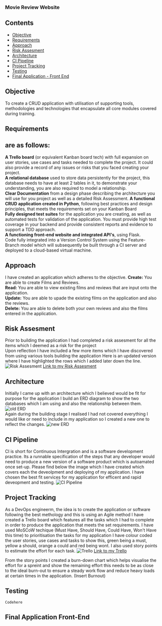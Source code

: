 ### Movie Review Website
 ## Contents
* [Objective](#objective)
* [Requirements](#Requirements)
* [Approach](#Approach)
* [Risk Assesment](#Risk-Assesment)
* [Architecture](#Architecture)
* [CI Pipeline](#CI-Pipeline)
* [Project Tracking](#Project-Tracking)
* [Testing](#Testing)
* [Final Application - Front End](#Final-Application--Front-End)



## Objective
To create a CRUD application with utilisation of supporting tools,
methodologies and technologies that encapsulate all core modules
covered during training.

## Requirements
## are as follows:

**A Trello board** (or equivalent Kanban board tech) with full expansion
on user stories, use cases and tasks needed to complete the project.
It could also provide a record of any issues or risks that you faced
creating your project.  
**A relational database** used to store data persistently for the
project, this database needs to have at least 2 tables in it, to
demonstrate your understanding, you are also required to model a
relationship.  
**Clear Documentation** from a design phase describing the architecture
you will use for you project as well as a detailed Risk Assessment.
**A functional CRUD application created in Python**, following best
practices and design principles, that meets the requirements set on
your Kanban Board  
**Fully designed test suites** for the application you are creating, as
well as automated tests for validation of the application. You must
provide high test coverage in your backend and provide consistent
reports and evidence to support a TDD approach.  
**A functioning front-end website and integrated API's**, using Flask.  
Code fully integrated into a Version Control System using the
Feature-Branch model which will subsequently be built through a CI
server and deployed to a cloud-based virtual machine.  

## Approach
I have created an application which adheres to the objective.
**Create:** You are able to create Films and Reviews.  
**Read:** You are able to view existing films and reviews that are input onto the application.  
**Update:** You are able to upade the existing films on the application and also the reviews.  
**Delete:** You are able to delete both your own reviews and also the films entered in the application.  

## Risk Assesment

Prior to building the application I had completed a risk assesment for all the items which I deemed as
a risk for the project  
Upon reflection I have included a few more items which I have discovered from using various tools building the application
Here is an updated version where I have highlighted the rows which I added later down the line.
![Risk Assesment](https://imgur.com/FQQSALK)
[Link to my Risk Assesment](https://docs.google.com/spreadsheets/d/139uNft5K6sNDZgaGhPrtIWHvzJF40PCcAND5tNtLiuY/edit#gid=0)

## Architecture

Initially I came up with an architecture which I believed would be fit for purpose for the application
I build an ERD diagram to show the two databases which I am using and also the relationship between them.
![old ERD](https://imgur.com/vSoPKsd)  
Again during the building stage I realised I had not covered everything I would like or need to include in my application so
I created a new one to reflect the changes.
![new ERD](https://imgur.com/hQfXZ89)

## CI Pipeline
CI is short for Continuous Intergration and is a software development practice. Its a runnable specification of the steps that any developer would need to
produce a new version of a software product which is autoamated once set-up. Please find below the image which I have created which covers each the deveolpment
and deploying of my application. I have chosen the best fit services for my application for efficent and rapid deveopment and testing.
![CI Pipeline](https://imgur.com/a/7w54Qzl)

## Project Tracking

As a DevOps engineerm, the idea is to create the application or software following the best methology and this is using an Agile method
I have created a Trello board which features all the tasks which I had to complete in order to produce the application that meets the set requirements.
I have used MoSCoW techique (Must Have, Should Have, Could Have, Won't Have this time) to prioritisation the tasks for my application I have colour coded the
user stories, use cases and tasks to show this, green being a must, yellow a should, orange a could and red being wont. I also used story points to estimate
the effort for each task.
![Trello](https://imgur.com/AS88F4i)
[Link to my Trello](https://trello.com/b/Sc9YjKgM/qa-project)

From the story points I created a burn-down chart which helps visualise the effort for a spreint and show the remaining effort this needs to be as close to the
ideal burn-out to ensure a steady work flow and reduce heavy loads at certain times in the application.
(Insert Burnout)

## Testing
```
Codehere
```
## Final Application Front-End

